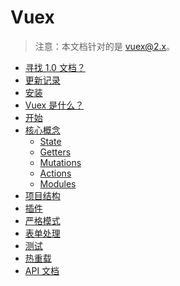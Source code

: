 # Vuex

<!--email_off-->
> 注意：本文档针对的是 vuex@2.x。
<!--/email_off-->

- [寻找 1.0 文档？](https://github.com/vuejs/vuex/tree/1.0/docs)
- [更新记录](https://github.com/vuejs/vuex/releases)
- [安装](installation.md)
- [Vuex 是什么？](intro.md)
- [开始](getting-started.md)
- [核心概念](core-concepts.md)
  - [State](state.md)
  - [Getters](getters.md)
  - [Mutations](mutations.md)
  - [Actions](actions.md)
  - [Modules](modules.md)
- [项目结构](structure.md)
- [插件](plugins.md)
- [严格模式](strict.md)
- [表单处理](forms.md)
- [测试](testing.md)
- [热重载](hot-reload.md)
- [API 文档](api.md)
